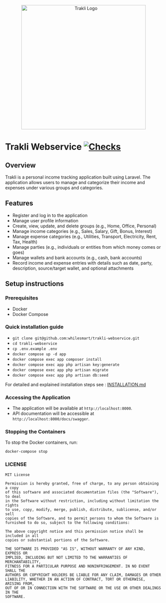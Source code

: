 <p align="center"><a href="#" target="_blank"><img src="https://github.com/whilesmart/trakli/blob/main/logo.svg" width="400" alt="Trakli Logo"></a></p>

# Trakli Webservice [![Checks](https://github.com/trakli/trakli-webservice/actions/workflows/checks.yml/badge.svg)](https://github.com/trakli/trakli-webservice/actions/workflows/checks.yml)

## Overview

Trakli is a personal income tracking application built using Laravel. The application allows users to manage and categorize their income and expenses under various groups and categories.

## Features

- Register and log in to the application
- Manage user profile information
- Create, view, update, and delete groups (e.g., Home, Office, Personal)
- Manage income categories (e.g., Sales, Salary, Gift, Bonus, Interest)
- Manage expense categories (e.g., Utilities, Transport, Electricity, Rent, Tax, Health)
- Manage parties (e.g., individuals or entities from which money comes or goes)
- Manage wallets and bank accounts (e.g., cash, bank accounts)
- Record income and expense entries with details such as date, party, description, source/target wallet, and optional attachments

## Setup instructions

### Prerequisites

- Docker
- Docker Compose

### Quick installation guide
- `git clone git@github.com:whilesmart/trakli-webservice.git`
- `cd trakli-webservice`
- `cp .env.example .env`
- `docker compose up -d app`
- `docker compose exec app composer install`
- `docker compose exec app php artisan key:generate`
- `docker compose exec app php artisan migrate`
- `docker compose exec app php artisan db:seed`

For detailed and explained installation steps see : [INSTALLATION.md](INSTALLATION.md)

### Accessing the Application

- The application will be available at `http://localhost:8000`.
- API documentation will be accessible at `http://localhost:8000/docs/swagger`.

### Stopping the Containers

To stop the Docker containers, run:

```bash
docker-compose stop
```

### LICENSE

```
MIT License

Permission is hereby granted, free of charge, to any person obtaining a copy
of this software and associated documentation files (the "Software"), to deal
in the Software without restriction, including without limitation the rights
to use, copy, modify, merge, publish, distribute, sublicense, and/or sell
copies of the Software, and to permit persons to whom the Software is
furnished to do so, subject to the following conditions:

The above copyright notice and this permission notice shall be included in all
copies or substantial portions of the Software.

THE SOFTWARE IS PROVIDED "AS IS", WITHOUT WARRANTY OF ANY KIND, EXPRESS OR
IMPLIED, INCLUDING BUT NOT LIMITED TO THE WARRANTIES OF MERCHANTABILITY,
FITNESS FOR A PARTICULAR PURPOSE AND NONINFRINGEMENT. IN NO EVENT SHALL THE
AUTHORS OR COPYRIGHT HOLDERS BE LIABLE FOR ANY CLAIM, DAMAGES OR OTHER
LIABILITY, WHETHER IN AN ACTION OF CONTRACT, TORT OR OTHERWISE, ARISING FROM,
OUT OF OR IN CONNECTION WITH THE SOFTWARE OR THE USE OR OTHER DEALINGS IN THE
SOFTWARE.
```
